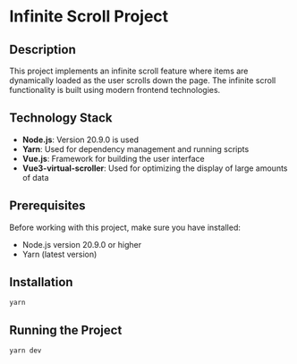 # Infinite Scroll Project

## Description
This project implements an infinite scroll feature where items are dynamically loaded as the user scrolls down the page. The infinite scroll functionality is built using modern frontend technologies.

## Technology Stack
- **Node.js**: Version 20.9.0 is used
- **Yarn**: Used for dependency management and running scripts
- **Vue.js**: Framework for building the user interface
- **Vue3-virtual-scroller**: Used for optimizing the display of large amounts of data

## Prerequisites
Before working with this project, make sure you have installed:
- Node.js version 20.9.0 or higher
- Yarn (latest version)

## Installation

```
yarn
```

## Running the Project

```
yarn dev
```